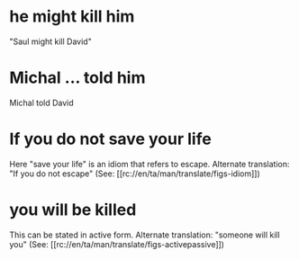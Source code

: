 # he might kill him

"Saul might kill David"

# Michal ... told him

Michal told David

# If you do not save your life

Here "save your life" is an idiom that refers to escape. Alternate translation: "If you do not escape" (See: [[rc://en/ta/man/translate/figs-idiom]])

# you will be killed

This can be stated in active form. Alternate translation: "someone will kill you" (See: [[rc://en/ta/man/translate/figs-activepassive]])

